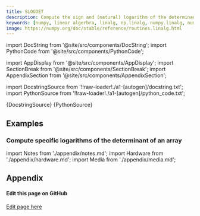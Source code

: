 ```yaml
---
title: SLOGDET
description: Compute the sign and (natural) logarithm of the determinant of an array. If an array has a very small or very large determinant, then a call to `det` may overflow or underflow. This routine is more robust against such issues, because it computes the logarithm of the determinant rather than the determinant itself.
keywords: [numpy, linear algerbra, linalg, np.linalg, numpy.linalg, numpy.linalg.slogdet]
image: https://numpy.org/doc/stable/reference/routines.linalg.html
---
```


[//]: # (Custom component imports)

import DocString from '@site/src/components/DocString';
import PythonCode from '@site/src/components/PythonCode';

import AppDisplay from '@site/src/components/AppDisplay';
import SectionBreak from '@site/src/components/SectionBreak';
import AppendixSection from '@site/src/components/AppendixSection';

[//]: # (Docstring)

import DocstringSource from '!!raw-loader!./a1-[autogen]/docstring.txt';
import PythonSource from '!!raw-loader!./a1-[autogen]/python_code.txt';


<DocString>{DocstringSource}</DocString>
<PythonCode GLink='NUMPY/linalg/SLOGDET/SLOGDET.py'>{PythonSource}</PythonCode>


<SectionBreak />

    

[//]: # (Examples)

## Examples

### Compute specific logarithms of the determinant of an array

<AppDisplay 
  GLink='NUMPY/linalg/SLOGDET'
  nodeLabel='SLOGDET'>
</AppDisplay>

<SectionBreak />

    

[//]: # (Appendix)

import Notes from './appendix/notes.md';
import Hardware from './appendix/hardware.md';
import Media from './appendix/media.md';

## Appendix

<AppendixSection index={0} folderPath='nodes/NUMPY/linalg/SLOGDET/appendix/'><Notes /></AppendixSection>
<AppendixSection index={1} folderPath='nodes/NUMPY/linalg/SLOGDET/appendix/'><Hardware /></AppendixSection>
<AppendixSection index={2} folderPath='nodes/NUMPY/linalg/SLOGDET/appendix/'><Media /></AppendixSection>

<SectionBreak />

[//]: # (Edit page on GitHub)

#### Edit this page on GitHub

[Edit page here](https://github.com/flojoy-ai/docs/tree/main/docs/nodes/NUMPY/LINALG/SLOGDET)



